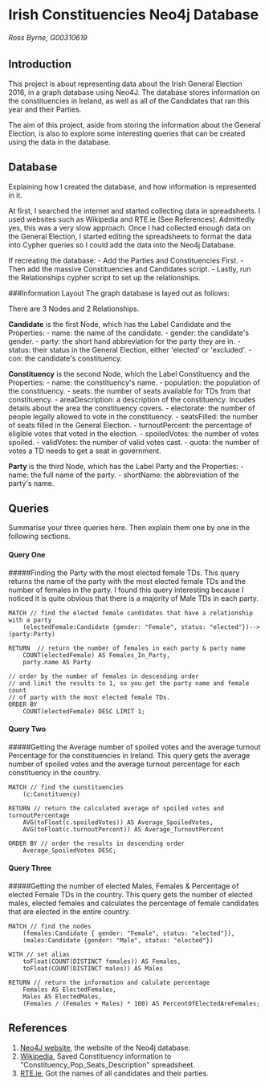 # Irish Constituencies Neo4j Database
###### Ross Byrne, G00310619

## Introduction
This project is about representing data about the Irish General Election 2016, in a graph database using Neo4J.
The database stores information on the constituencies in Ireland, as well as all of the Candidates that ran
this year and their Parties.

The aim of this project, aside from storing the information about the General Election, is also to explore
some interesting queries that can be created using the data in the database.

## Database
Explaining how I created the database, and how information is represented in it.

At first, I searched the internet and started collecting data in spreadsheets. I used websites such as Wikipedia and RTE.ie (See References).
Admittedly yes, this was a very slow approach. Once I had collected enough data on the General Election, I started editing the spreadsheets
to format the data into Cypher queries so I could add the data into the Neo4j Database.

If recreating the database: 
	- Add the Parties and Constituencies First.
	- Then add the massive Constituencies and Candidates script.
	- Lastly, run the Relationships cypher script to set up the relationships.

###Information Layout
The graph database is layed out as follows:

There are 3 Nodes and 2 Relationships.

**Candidate** is the first Node, which has the Label Candidate and the Properties:
	- name: the name of the candidate.
	- gender: the candidate's gender.
	- party: the short hand abbreviation for the party they are in.
	- status: their status in the General Election, either 'elected' or 'excluded'.
	- con: the candidate's constituency.

**Constituency** is the second Node, which the Label Constituency and the Properties:
	- name: the constituency's name.
	- population: the population of the constituency.
	- seats: the number of seats available for TDs from that constituency.
	- areaDescription: a description of the constituency. Incudes details about the area the constituency covers.
	- electorate: the number of people legally allowed to vote in the constituency.
	- seatsFilled: the number of seats filled in the General Election.
	- turnoutPercent: the percentage of eligible votes that voted in the election.
	- spoiledVotes: the number of votes spoiled.
	- validVotes: the number of valid votes cast.
	- quota: the number of votes a TD needs to get a seat in government.
	
**Party** is the third Node, which has the Label Party and the Properties:
	- name: the full name of the party.
	- shortName: the abbreviation of the party's name.


## Queries
Summarise your three queries here.
Then explain them one by one in the following sections.

#### Query One
#####Finding the Party with the most elected female TDs.
This query returns the name of the party with the most elected female TDs and the number of females in the party.
I found this query interesting because I noticed it is quite obvious that there is a majority of Male TDs in each party.
```cypher
MATCH // find the elected female candidates that have a relationship with a party
	(electedFemale:Candidate {gender: "Female", status: "elected"})-->(party:Party) 
	
RETURN  // return the number of females in each party & party name
	COUNT(electedFemale) AS Females_In_Party, 
	party.name AS Party 
	
// order by the number of females in descending order 
// and limit the results to 1, so you get the party name and female count
// of party with the most elected female TDs.
ORDER BY	
	COUNT(electedFemale) DESC LIMIT 1;
```

#### Query Two
#####Getting the Average number of spoiled votes and the average turnout Percentage for the constituencies in Ireland.
This query gets the average number of spoiled votes and the average turnout percentage for each constituency in the country.
```cypher
MATCH // find the cunstituencies
	(c:Constituency)
	
RETURN // return the calculated average of spoiled votes and turnoutPercentage
	AVG(toFloat(c.spoiledVotes)) AS Average_SpoiledVotes, 
	AVG(toFloat(c.turnoutPercent)) AS Average_TurnoutPercent
	
ORDER BY // order the results in descending order
	Average_SpoiledVotes DESC;
```

#### Query Three
#####Getting the number of elected Males, Females & Percentage of elected Female TDs in the country.
This query gets the number of elected males, elected females and calculates the percentage of female candidates that are elected
in the entire country.

```cypher
MATCH // find the nodes
	(females:Candidate { gender: "Female", status: "elected"}), 
	(males:Candidate {gender: "Male", status: "elected"})
	
WITH // set alias
	toFloat(COUNT(DISTINCT females)) AS Females,
	toFloat(COUNT(DISTINCT males)) AS Males
	
RETURN // return the information and calulate percentage
	Females AS ElectedFemales,
	Males AS ElectedMales,
	(Females / (Females + Males) * 100) AS PercentOfElectedAreFemales; 
```

## References
1. [Neo4J website](http://neo4j.com/), the website of the Neo4j database.
2. [Wikipedia](https://en.wikipedia.org/wiki/Parliamentary_constituencies_in_the_Republic_of_Ireland), Saved Constituency information to "Constituency_Pop_Seats_Description" spreadsheet.
3. [RTE.ie](http://www.rte.ie/news/election-2016/candidates/), Got the names of all candidates and their parties.
